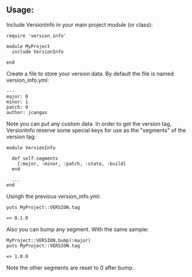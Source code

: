 ## Usage:


Include VersionInfo in your main project module (or class):

    require 'version_info'

    module MyProject
      include VersionInfo

    end

Create a file to store your version data. By default the file is named version_info.yml:

    --- 
    major: 0
    minor: 1
    patch: 0
    author: jcangas


Note you can put any custom data. In order to get the version tag, VersionInfo reserve some special keys
for use as the "segments" of the version tag:

    module VersionInfo

      def self.segments
        [:major, :minor, :patch, :state, :build]
      end

      ...
    end

Usingh the previous version_info.yml:

    puts MyProject::VERSION.tag

    => 0.1.0

Also you can bump any segment. With the same sample:

    MyProject::VERSION.bump(:major)
    puts MyProject::VERSION.tag

    => 1.0.0

Note the other segments are reset to 0 after bump.
    
